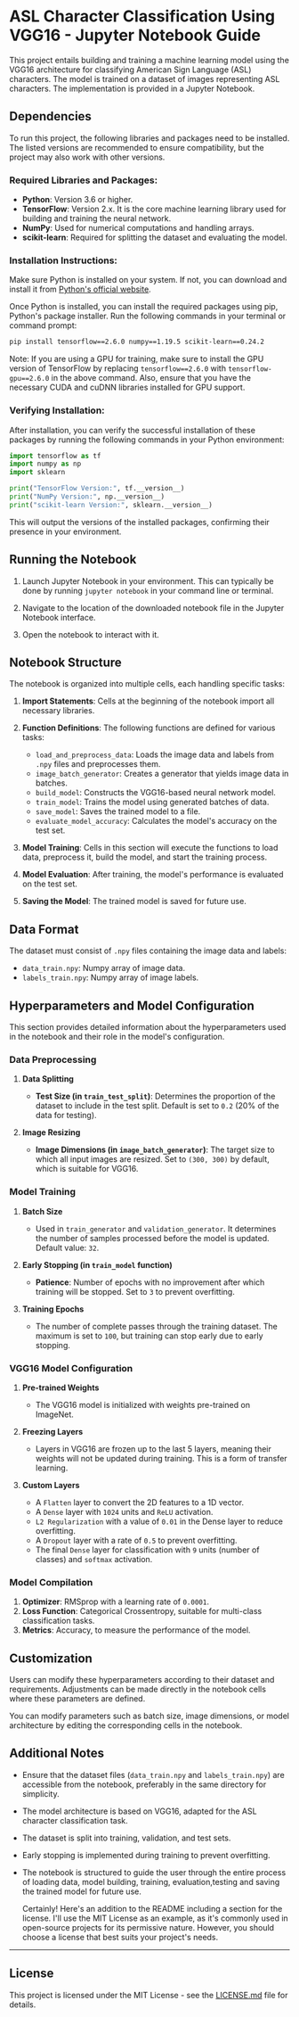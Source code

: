 
# ASL Character Classification Using VGG16 - Jupyter Notebook Guide

This project entails building and training a machine learning model using the VGG16 architecture for classifying American Sign Language (ASL) characters. The model is trained on a dataset of images representing ASL characters. The implementation is provided in a Jupyter Notebook.

## Dependencies

To run this project, the following libraries and packages need to be installed. The listed versions are recommended to ensure compatibility, but the project may also work with other versions.

### Required Libraries and Packages:
- **Python**: Version 3.6 or higher.
- **TensorFlow**: Version 2.x. It is the core machine learning library used for building and training the neural network.
- **NumPy**: Used for numerical computations and handling arrays.
- **scikit-learn**: Required for splitting the dataset and evaluating the model.

### Installation Instructions:
Make sure Python is installed on your system. If not, you can download and install it from [Python's official website](https://www.python.org/downloads/).

Once Python is installed, you can install the required packages using pip, Python's package installer. Run the following commands in your terminal or command prompt:

```bash
pip install tensorflow==2.6.0 numpy==1.19.5 scikit-learn==0.24.2
```

Note: If you are using a GPU for training, make sure to install the GPU version of TensorFlow by replacing `tensorflow==2.6.0` with `tensorflow-gpu==2.6.0` in the above command. Also, ensure that you have the necessary CUDA and cuDNN libraries installed for GPU support.

### Verifying Installation:
After installation, you can verify the successful installation of these packages by running the following commands in your Python environment:

```python
import tensorflow as tf
import numpy as np
import sklearn

print("TensorFlow Version:", tf.__version__)
print("NumPy Version:", np.__version__)
print("scikit-learn Version:", sklearn.__version__)
```

This will output the versions of the installed packages, confirming their presence in your environment.


## Running the Notebook

1. Launch Jupyter Notebook in your environment. This can typically be done by running `jupyter notebook` in your command line or terminal.

2. Navigate to the location of the downloaded notebook file in the Jupyter Notebook interface.

3. Open the notebook to interact with it.

## Notebook Structure

The notebook is organized into multiple cells, each handling specific tasks:

1. **Import Statements**: Cells at the beginning of the notebook import all necessary libraries.

2. **Function Definitions**: The following functions are defined for various tasks:
   - `load_and_preprocess_data`: Loads the image data and labels from `.npy` files and preprocesses them.
   - `image_batch_generator`: Creates a generator that yields image data in batches.
   - `build_model`: Constructs the VGG16-based neural network model.
   - `train_model`: Trains the model using generated batches of data.
   - `save_model`: Saves the trained model to a file.
   - `evaluate_model_accuracy`: Calculates the model's accuracy on the test set.

3. **Model Training**: Cells in this section will execute the functions to load data, preprocess it, build the model, and start the training process.

4. **Model Evaluation**: After training, the model's performance is evaluated on the test set.

5. **Saving the Model**: The trained model is saved for future use.

## Data Format

The dataset must consist of `.npy` files containing the image data and labels:

- `data_train.npy`: Numpy array of image data.
- `labels_train.npy`: Numpy array of image labels.

## Hyperparameters and Model Configuration

This section provides detailed information about the hyperparameters used in the notebook and their role in the model's configuration.

### Data Preprocessing

1. **Data Splitting**
   - **Test Size (in `train_test_split`)**: Determines the proportion of the dataset to include in the test split. Default is set to `0.2` (20% of the data for testing).

2. **Image Resizing**
   - **Image Dimensions (in `image_batch_generator`)**: The target size to which all input images are resized. Set to `(300, 300)` by default, which is suitable for VGG16.

### Model Training

1. **Batch Size**
   - Used in `train_generator` and `validation_generator`. It determines the number of samples processed before the model is updated. Default value: `32`.

2. **Early Stopping (in `train_model` function)**
   - **Patience**: Number of epochs with no improvement after which training will be stopped. Set to `3` to prevent overfitting.

3. **Training Epochs**
   - The number of complete passes through the training dataset. The maximum is set to `100`, but training can stop early due to early stopping.

### VGG16 Model Configuration

1. **Pre-trained Weights**
   - The VGG16 model is initialized with weights pre-trained on ImageNet.

2. **Freezing Layers**
   - Layers in VGG16 are frozen up to the last 5 layers, meaning their weights will not be updated during training. This is a form of transfer learning.

3. **Custom Layers**
   - A `Flatten` layer to convert the 2D features to a 1D vector.
   - A `Dense` layer with `1024` units and `ReLU` activation.
   - `L2 Regularization` with a value of `0.01` in the Dense layer to reduce overfitting.
   - A `Dropout` layer with a rate of `0.5` to prevent overfitting.
   - The final `Dense` layer for classification with `9` units (number of classes) and `softmax` activation.

### Model Compilation

1. **Optimizer**: RMSprop with a learning rate of `0.0001`.
2. **Loss Function**: Categorical Crossentropy, suitable for multi-class classification tasks.
3. **Metrics**: Accuracy, to measure the performance of the model.

## Customization

Users can modify these hyperparameters according to their dataset and requirements. Adjustments can be made directly in the notebook cells where these parameters are defined.


You can modify parameters such as batch size, image dimensions, or model architecture by editing the corresponding cells in the notebook.

## Additional Notes

- Ensure that the dataset files (`data_train.npy` and `labels_train.npy`) are accessible from the notebook, preferably in the same directory for simplicity.
- The model architecture is based on VGG16, adapted for the ASL character classification task.
- The dataset is split into training, validation, and test sets.
- Early stopping is implemented during training to prevent overfitting.
- The notebook is structured to guide the user through the entire process of loading data, model building, training, evaluation,testing and saving the trained model for future use.

  Certainly! Here's an addition to the README including a section for the license. I'll use the MIT License as an example, as it's commonly used in open-source projects for its permissive nature. However, you should choose a license that best suits your project's needs.

---

## License

This project is licensed under the MIT License - see the [LICENSE.md](https://github.com/UF-FundMachineLearning-Fall23/final-project-code-report-florida_men/blob/main/License.md) file for details.






